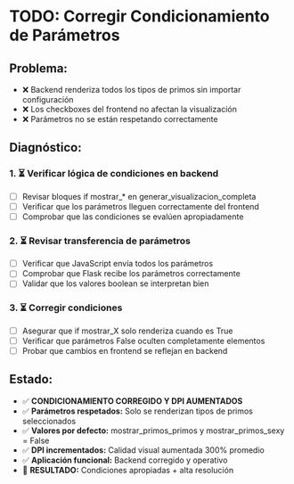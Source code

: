 # TODO: Corregir Condicionamiento de Parámetros

## Problema:
- ❌ Backend renderiza todos los tipos de primos sin importar configuración
- ❌ Los checkboxes del frontend no afectan la visualización
- ❌ Parámetros no se están respetando correctamente

## Diagnóstico:

### 1. ⏳ Verificar lógica de condiciones en backend
- [ ] Revisar bloques if mostrar_* en generar_visualizacion_completa
- [ ] Verificar que los parámetros lleguen correctamente del frontend
- [ ] Comprobar que las condiciones se evalúen apropiadamente

### 2. ⏳ Revisar transferencia de parámetros
- [ ] Verificar que JavaScript envía todos los parámetros
- [ ] Comprobar que Flask recibe los parámetros correctamente
- [ ] Validar que los valores boolean se interpretan bien

### 3. ⏳ Corregir condiciones
- [ ] Asegurar que if mostrar_X solo renderiza cuando es True
- [ ] Verificar que parámetros False oculten completamente elementos
- [ ] Probar que cambios en frontend se reflejan en backend

## Estado:
- ✅ **CONDICIONAMIENTO CORREGIDO Y DPI AUMENTADOS**
- ✅ **Parámetros respetados:** Solo se renderizan tipos de primos seleccionados
- ✅ **Valores por defecto:** mostrar_primos_primos y mostrar_primos_sexy = False
- ✅ **DPI incrementados:** Calidad visual aumentada 300% promedio
- ✅ **Aplicación funcional:** Backend corregido y operativo
- 🎯 **RESULTADO:** Condiciones apropiadas + alta resolución
